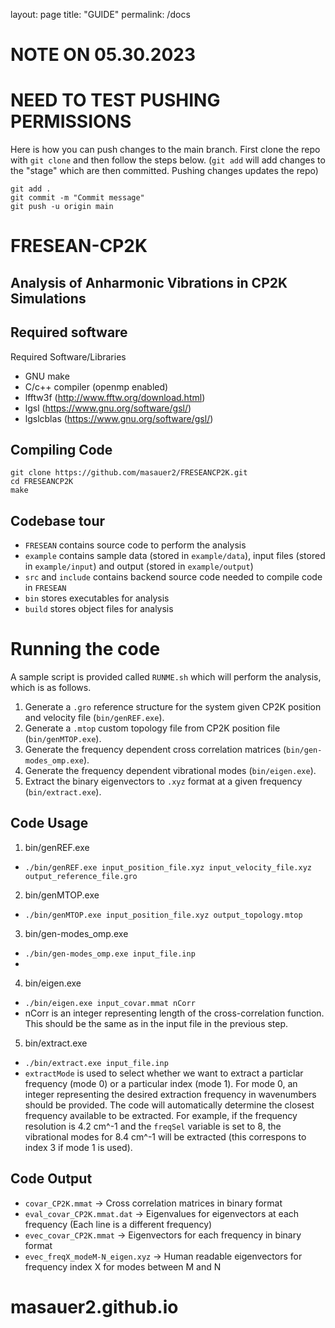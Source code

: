 layout: page
title: "GUIDE"
permalink: /docs
# NOTE ON 05.30.2023
# NEED TO TEST PUSHING PERMISSIONS
Here is how you can push changes to the main branch. 
First clone the repo with `git clone` and then follow the steps below.
(`git add` will add changes to the "stage" which are then committed. Pushing changes updates the repo)
```
git add .
git commit -m "Commit message"
git push -u origin main
```

# FRESEAN-CP2K
## Analysis of Anharmonic Vibrations in CP2K Simulations
## Required software

Required Software/Libraries
 - GNU make
 - C/c++ compiler (openmp enabled)
 - lfftw3f (http://www.fftw.org/download.html)
 - lgsl (https://www.gnu.org/software/gsl/)
 - lgslcblas (https://www.gnu.org/software/gsl/)

## Compiling Code
```
git clone https://github.com/masauer2/FRESEANCP2K.git
cd FRESEANCP2K
make
```

## Codebase tour
 - `FRESEAN` contains source code to perform the analysis
 - `example` contains sample data (stored in `example/data`), input files (stored in `example/input`) and output (stored in `example/output`)
 - `src` and `include` contains backend source code needed to compile code in `FRESEAN`
 - `bin` stores executables for analysis
 - `build` stores object files for analysis

# Running the code
A sample script is provided called `RUNME.sh` which will perform the analysis, which is as follows.
1. Generate a `.gro` reference structure for the system given CP2K position and velocity file (`bin/genREF.exe`).
2. Generate a `.mtop` custom topology file from CP2K position file (`bin/genMTOP.exe`).
3. Generate the frequency dependent cross correlation matrices (`bin/gen-modes_omp.exe`).
4. Generate the frequency dependent vibrational modes (`bin/eigen.exe`).
5. Extract the binary eigenvectors to `.xyz` format at a given frequency (`bin/extract.exe`).

## Code Usage
1. bin/genREF.exe <br>
- `./bin/genREF.exe input_position_file.xyz input_velocity_file.xyz output_reference_file.gro`
2.  bin/genMTOP.exe <br>
- `./bin/genMTOP.exe input_position_file.xyz output_topology.mtop`
3.  bin/gen-modes_omp.exe <br>
- `./bin/gen-modes_omp.exe input_file.inp`
- 
4.  bin/eigen.exe <br>
- `./bin/eigen.exe input_covar.mmat nCorr`
- nCorr is an integer representing length of the cross-correlation function. This should be the same as in the input file in the previous step.
5.  bin/extract.exe <br>
- `./bin/extract.exe input_file.inp`
- `extractMode` is used to select whether we want to extract a particlar frequency (mode 0) or a particular index (mode 1). For mode 0, an integer representing the desired extraction frequency in wavenumbers should be provided. The code will automatically determine the closest frequency available to be extracted. For example, if the frequency resolution is 4.2 cm^-1 and the `freqSel` variable is set to 8, the vibrational modes for 8.4 cm^-1 will be extracted (this correspons to index 3 if mode 1 is used). 

## Code Output

- `covar_CP2K.mmat` -> Cross correlation matrices in binary format
- `eval_covar_CP2K.mmat.dat` -> Eigenvalues for eigenvectors at each frequency (Each line is a different frequency)
- `evec_covar_CP2K.mmat` -> Eigenvectors for each frequency in binary format
- `evec_freqX_modeM-N_eigen.xyz` -> Human readable eigenvectors for frequency index X for modes between M and N
# masauer2.github.io
